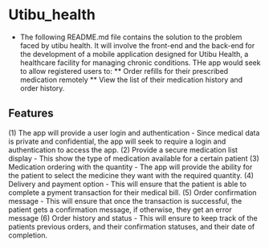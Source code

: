 # Utibu_health

* The following README.md file contains the solution to the problem faced by utibu health. It will involve the front-end and the back-end for the development of a mobile application designed for Utibu Health, a healthcare facility for managing chronic conditions. THe app would seek to allow registered users to:
    ** Order refills for their prescribed medication remotely
    ** View the list of their medication history and order history.

## Features
 (1) The app will provide a user login and authentication - Since medical data is private and confidential, the app will seek to require a login and authentication to access the app. 
 (2) Provide a secure medication list display - This show the type of medication available for a certain patient
 (3) Medication ordering with the quantity - The app will provide the ability for the patient to select the medicine they want with the required quantity.
 (4) Delivery and payment option - This will ensure that the patient is able to complete a pyment transaction for their medical bill.
 (5) Order confirmation message - This will ensure that once the transaction is successful, the patient gets a confirmation message, if otherwise, they get an error message
 (6) Order history and status - This will ensure to keep track of the patients previous orders, and their confirmation statuses, and their date of completion.
